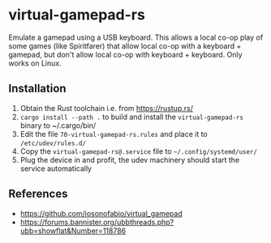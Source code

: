 # virtual-gamepad-rs

Emulate a gamepad using a USB keyboard. This allows a local co-op play of some games (like
Spiritfarer) that allow local co-op with a keyboard + gamepad, but don't allow local co-op with
keyboard + keyboard. Only works on Linux.

## Installation

1. Obtain the Rust toolchain i.e. from https://rustup.rs/
2. `cargo install --path .` to build and install the `virtual-gamepad-rs` binary to ~/.cargo/bin/
3. Edit the file `70-virtual-gamepad-rs.rules` and place it to `/etc/udev/rules.d/`
4. Copy the `virtual-gamepad-rs@.service` file to `~/.config/systemd/user/`
5. Plug the device in and profit, the udev machinery should start the service automatically

## References

- https://github.com/iosonofabio/virtual_gamepad
- https://forums.bannister.org/ubbthreads.php?ubb=showflat&Number=118786
